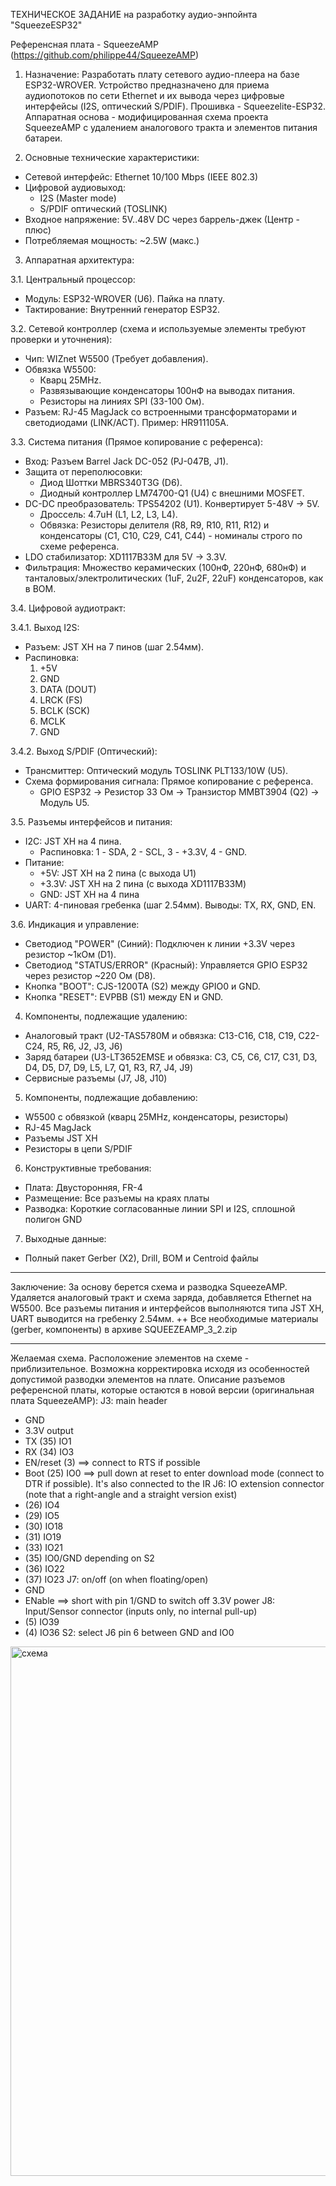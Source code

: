 ТЕХНИЧЕСКОЕ ЗАДАНИЕ на разработку аудио-энпойнта "SqueezeESP32"

Референсная плата - SqueezeAMP (https://github.com/philippe44/SqueezeAMP)

1. Назначение:  Разработать плату сетевого аудио-плеера на базе ESP32-WROVER. Устройство предназначено для приема аудиопотоков по сети Ethernet и их вывода через цифровые интерфейсы (I2S, оптический S/PDIF). Прошивка - Squeezelite-ESP32. Аппаратная основа - модифицированная схема проекта SqueezeAMP с удалением аналогового тракта и элементов питания батареи.

2. Основные технические характеристики:
- Сетевой интерфейс: Ethernet 10/100 Mbps (IEEE 802.3)
- Цифровой аудиовыход:
  - I2S (Master mode)
  - S/PDIF оптический (TOSLINK)
- Входное напряжение: 5V..48V DC через баррель-джек (Центр - плюс)
- Потребляемая мощность: ~2.5W (макс.)

3. Аппаратная архитектура:

3.1. Центральный процессор:
  - Модуль: ESP32-WROVER (U6). Пайка на плату.
  - Тактирование: Внутренний генератор ESP32.

3.2. Сетевой контроллер (схема и используемые элементы требуют проверки и уточнения):
- Чип: WIZnet W5500 (Требует добавления).
- Обвязка W5500:
  - Кварц 25MHz.
  - Развязывающие конденсаторы 100нФ на выводах питания.
  - Резисторы на линиях SPI (33-100 Ом).
- Разъем: RJ-45 MagJack со встроенными трансформаторами и светодиодами (LINK/ACT). Пример: HR911105A.

3.3. Система питания (Прямое копирование с референса):
- Вход: Разъем Barrel Jack DC-052 (PJ-047B, J1).
- Защита от переполюсовки:
  - Диод Шоттки MBRS340T3G (D6).
  - Диодный контроллер LM74700-Q1 (U4) с внешними MOSFET.
- DC-DC преобразователь: TPS54202 (U1). Конвертирует 5-48V -> 5V.
  - Дроссель: 4.7uH (L1, L2, L3, L4).
  - Обвязка: Резисторы делителя (R8, R9, R10, R11, R12) и конденсаторы (C1, C10, C29, C41, C44) - номиналы строго по схеме референса.
- LDO стабилизатор: XD1117B33M для 5V -> 3.3V.
- Фильтрация: Множество керамических (100нФ, 220нФ, 680нФ) и танталовых/электролитических (1uF, 2u2F, 22uF) конденсаторов, как в BOM.

3.4. Цифровой аудиотракт:

3.4.1. Выход I2S:
- Разъем: JST XH на 7 пинов (шаг 2.54мм).
- Распиновка:
  1. +5V
  2. GND
  3. DATA (DOUT)
  4. LRCK (FS)
  5. BCLK (SCK)
  6. MCLK
  7. GND

3.4.2. Выход S/PDIF (Оптический):
- Трансмиттер: Оптический модуль TOSLINK PLT133/10W (U5).
- Схема формирования сигнала: Прямое копирование с референса.
  - GPIO ESP32 -> Резистор 33 Ом -> Транзистор MMBT3904 (Q2) -> Модуль U5.

3.5. Разъемы интерфейсов и питания:
- I2C: JST XH на 4 пина.
  - Распиновка: 1 - SDA, 2 - SCL, 3 - +3.3V, 4 - GND.
- Питание:
  - +5V: JST XH на 2 пина (с выхода U1)
  - +3.3V: JST XH на 2 пина (с выхода XD1117B33M)
  - GND: JST XH на 4 пина
- UART: 4-пиновая гребенка (шаг 2.54мм). Выводы: TX, RX, GND, EN.

3.6. Индикация и управление:
- Светодиод "POWER" (Синий): Подключен к линии +3.3V через резистор ~1кОм (D1).
- Светодиод "STATUS/ERROR" (Красный): Управляется GPIO ESP32 через резистор ~220 Ом (D8).
- Кнопка "BOOT": CJS-1200TA (S2) между GPIO0 и GND.
- Кнопка "RESET": EVPBB (S1) между EN и GND.

4. Компоненты, подлежащие удалению:
- Аналоговый тракт (U2-TAS5780M и обвязка: C13-C16, C18, C19, C22-C24, R5, R6, J2, J3, J6)
- Заряд батареи (U3-LT3652EMSE и обвязка: C3, C5, C6, C17, C31, D3, D4, D5, D7, D9, L5, L7, Q1, R3, R7, J4, J9)
- Сервисные разъемы (J7, J8, J10)

5. Компоненты, подлежащие добавлению:
- W5500 с обвязкой (кварц 25MHz, конденсаторы, резисторы)
- RJ-45 MagJack
- Разъемы JST XH
- Резисторы в цепи S/PDIF

6. Конструктивные требования:
- Плата: Двусторонняя, FR-4
- Размещение: Все разъемы на краях платы
- Разводка: Короткие согласованные линии SPI и I2S, сплошной полигон GND

7. Выходные данные:
- Полный пакет Gerber (X2), Drill, BOM и Centroid файлы

---

Заключение: За основу берется схема и разводка SqueezeAMP. Удаляется аналоговый тракт и схема заряда, добавляется Ethernet на W5500. Все разъемы питания и интерфейсов выполняются типа JST XH, UART выводится на гребенку 2.54мм.
++ Все необходимые материалы (gerber, компоненты) в архиве SQUEEZEAMP_3_2.zip

---
Желаемая схема. Расположение элементов на схеме - приблизительное. Возможна корректировка исходя из особенностей допустимой разводки элементов на плате.
Описание разъемов референсной платы, которые остаются в новой версии (оригинальная плата SqueezeAMP):
J3: main header
- GND
- 3.3V output
- TX (35) IO1
- RX (34) IO3
- EN/reset (3) ==> connect to RTS if possible
- Boot (25) IO0 ==> pull down at reset to enter download mode (connect to DTR if possible). It's also connected to the IR
J6: IO extension connector (note that a right-angle and a straight version exist)
- (26) IO4
- (29) IO5
- (30) IO18
- (31) IO19
- (33) IO21
- (35) IO0/GND depending on S2
- (36) IO22
- (37) IO23
J7: on/off (on when floating/open)
- GND
- ENable ==> short with pin 1/GND to switch off 3.3V power
J8: Input/Sensor connector (inputs only, no internal pull-up)
- (5) IO39
- (4) IO36
S2: select J6 pin 6 between GND and IO0

<img width="646" height="847" alt="схема" src="https://github.com/user-attachments/assets/27e11e97-68fa-4fcd-a073-10f5dd3af368" />

